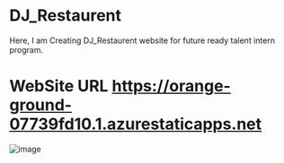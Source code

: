 # DJ_Restaurent
Here, I am Creating DJ_Restaurent website for future ready talent intern program.
# WebSite URL   https://orange-ground-07739fd10.1.azurestaticapps.net
![image](https://user-images.githubusercontent.com/92597790/175769016-adb3e43a-0143-4b19-bc27-a960c111d002.png)
